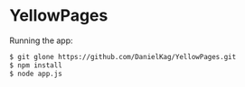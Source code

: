 # YellowPages

Running the app:

```sh
$ git glone https://github.com/DanielKag/YellowPages.git
$ npm install
$ node app.js
```
